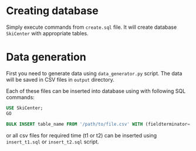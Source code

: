 # Creating database

Simply execute commands from `create.sql` file. It will create database `SkiCenter` with appropriate tables.

# Data generation

First you need to generate data using `data_generator.py` script. The data will be saved in CSV files in `output` directory.

Each of these files can be inserted into database using with following SQL commands:

```sql
USE SkiCenter;
GO

BULK INSERT table_name FROM '/path/to/file.csv' WITH (fieldterminator=';',rowterminator='\n',datafiletype='widechar')
```

or all csv files for required time (t1 or t2) can be inserted using `insert_t1.sql` or `insert_t2.sql` script.
